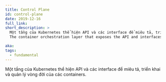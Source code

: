 ```yaml
---
title: Control Plane
id: control-plane
date: 2019-12-16
full_link:
short_description: >
  Một tầng của Kubernetes thể hiện API và các interface để miêu tả, triển khai và quản lý vòng đời của các containers.
  The container orchestration layer that exposes the API and interfaces to define, deploy, and manage the lifecycle of containers.

aka:
tags:
  - fundamental
---
```


Một tầng của Kubernetes thể hiện API và các interface để miêu tả, triển khai và quản lý vòng đời của các containers.

